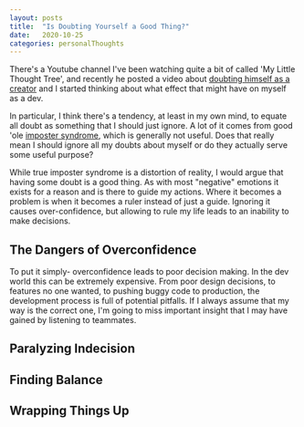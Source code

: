 ```yaml
---
layout: posts
title:  "Is Doubting Yourself a Good Thing?"
date:   2020-10-25
categories: personalThoughts
---
```


There's a Youtube channel I've been watching quite a bit of called 'My Little Thought Tree', and recently he posted a video about [doubting himself as a creator](https://www.youtube.com/watch?v=Cil6RoFlKHg) and I started thinking about what effect that might have on myself as a dev.

In particular, I think there's a tendency, at least in my own mind, to equate all doubt as something that I should just ignore. A lot of it comes from good 'ole [imposter syndrome](https://en.wikipedia.org/wiki/Impostor_syndrome#:~:text=Impostor%20syndrome%20also%20known%20as,exposed%20as%20a%20%22fraud%22.), which is generally not useful. Does that really mean I should ignore all my doubts about myself or do they actually serve some useful purpose?

While true imposter syndrome is a distortion of reality, I would argue that having some doubt is a good thing. As with most "negative" emotions it exists for a reason and is there to guide my actions. Where it becomes a problem is when it becomes a ruler instead of just a guide. Ignoring it causes over-confidence, but allowing to rule my life leads to an inability to make decisions.

## The Dangers of Overconfidence
To put it simply- overconfidence leads to poor decision making. In the dev world this can be extremely expensive. From poor design decisions, to features no one wanted, to pushing buggy code to production, the development process is full of potential pitfalls. If I always assume that my way is the correct one, I'm going to miss important insight that I may have gained by listening to teammates.

## Paralyzing Indecision

## Finding Balance

## Wrapping Things Up

